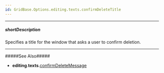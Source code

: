 ```yaml
---
id: GridBase.Options.editing.texts.confirmDeleteTitle
---
```

---
##### shortDescription
Specifies a title for the window that asks a user to confirm deletion.

---
#####See Also#####
- **editing**.**texts**.[confirmDeleteMessage](/api-reference/10%20UI%20Components/GridBase/1%20Configuration/editing/texts/confirmDeleteMessage.md '{basewidgetpath}/Configuration/editing/texts/#confirmDeleteMessage')